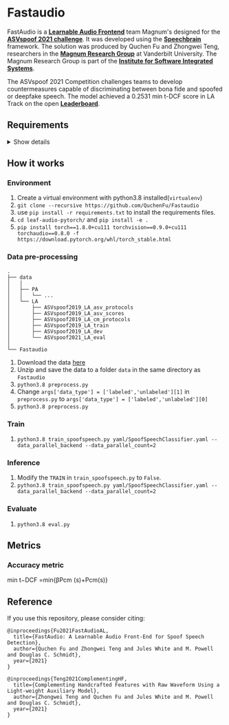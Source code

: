 # Fastaudio

FastAudio is a **[Learnable Audio Frontend]** team Magnum's designed for the **[ASVspoof 2021 challenge]**. It was developed using the **[Speechbrain]** framework. The solution was produced by Quchen Fu and Zhongwei Teng, researchers in the **[Magnum Research Group]** at Vanderbilt University. The Magnum Research Group is part of the **[Institute for Software Integrated Systems]**. 

The ASVspoof 2021 Competition challenges teams to develop countermeasures capable of discriminating between bona fide and spoofed or deepfake speech. The model achieved a 0.2531 min t-DCF score in LA Track on the open **[Leaderboard]**.

[Learnable Audio Frontend]: https://arxiv.org/abs/2109.02774
[ASVspoof 2021 challenge]: https://www.asvspoof.org
[Magnum Research Group]:https://www.magnum.io
[Institute for Software Integrated Systems]:https://www.isis.vanderbilt.edu
[leaderboard]: https://competitions.codalab.org/competitions/32343#results
[Speechbrain]: https://github.com/speechbrain/speechbrain.git

## Requirements
<details><summary>Show details</summary>
<p>

* speechbrain==0.5.7
* pandas
* wandb
* torch==1.8.0+cu111
* torchaudio==0.8.0
* nnAudio==0.2.6

</p>
</details>

## How it works

### Environment
1. Create a virtual environment with python3.8 installed(`virtualenv`)
2. ``git clone --recursive https://github.com/QuchenFu/Fastaudio``
3. use `pip install -r requirements.txt` to install the requirements files.
4. ``cd leaf-audio-pytorch/`` and ``pip install -e .``
5. ``pip install torch==1.8.0+cu111 torchvision==0.9.0+cu111 torchaudio==0.8.0 -f https://download.pytorch.org/whl/torch_stable.html``

### Data pre-processing

    .
    ├── data                       
    │   │
    │   ├── PA                  
    │   │   └── ...
    │   └── LA           
    │       ├── ASVspoof2019_LA_asv_protocols
    │       ├── ASVspoof2019_LA_asv_scores
    │       ├── ASVspoof2019_LA_cm_protocols
    │       ├── ASVspoof2019_LA_train
    │       ├── ASVspoof2019_LA_dev
    │       └── ASVspoof2021_LA_eval
    │
    └── Fastaudio

1. Download the data [here](https://zenodo.org/record/4837263)
2. Unzip and save the data to a folder `data` in the same directory as `Fastaudio`
3. ``python3.8 preprocess.py``
4. Change ``args['data_type'] = ['labeled','unlabeled'][1]`` in ``preprocess.py`` to ``args['data_type'] = ['labeled','unlabeled'][0]``
5. ``python3.8 preprocess.py``

### Train
1. ``python3.8 train_spoofspeech.py yaml/SpoofSpeechClassifier.yaml --data_parallel_backend --data_parallel_count=2``


### Inference
1. Modify the `TRAIN` in `train_spoofspeech.py` to `False`.
2. ``python3.8 train_spoofspeech.py yaml/SpoofSpeechClassifier.yaml --data_parallel_backend --data_parallel_count=2``


### Evaluate
1. ``python3.8 eval.py``

## Metrics

### Accuracy metric

min t−DCF =min{βPcm (s)+Pcm(s)}

## Reference
If you use this repository, please consider citing:

```
@inproceedings{Fu2021FastAudioAL,
  title={FastAudio: A Learnable Audio Front-End for Spoof Speech Detection},
  author={Quchen Fu and Zhongwei Teng and Jules White and M. Powell and Douglas C. Schmidt},
  year={2021}
}
```

```
@inproceedings{Teng2021ComplementingHF,
  title={Complementing Handcrafted Features with Raw Waveform Using a Light-weight Auxiliary Model},
  author={Zhongwei Teng and Quchen Fu and Jules White and M. Powell and Douglas C. Schmidt},
  year={2021}
}
```